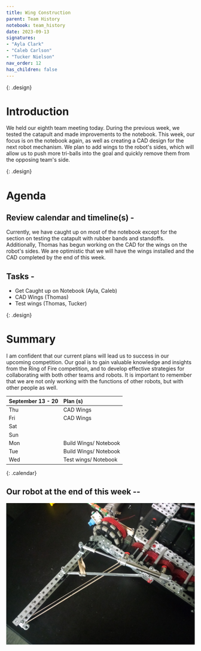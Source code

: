 ```yaml
---
title: Wing Construction
parent: Team History
notebook: team_history
date: 2023-09-13
signatures:
- "Ayla Clark"
- "Caleb Carlson"
- "Tucker Nielson"
nav_order: 12
has_children: false
---
```


{: .design}
# Introduction 

We held our eighth team meeting today. During the previous week, we tested the catapult and made improvements to the notebook. This week, our focus is on the notebook again, as well as creating a CAD design for the next robot mechanism. We plan to add wings to the robot's sides, which will allow us to push more tri-balls into the goal and quickly remove them from the opposing team's side.

{: .design}
# Agenda 

## Review calendar and timeline(s) -
Currently, we have caught up on most of the notebook except for the section on testing the catapult with rubber bands and standoffs. Additionally, Thomas has begun working on the CAD for the wings on the robot's sides. We are optimistic that we will have the wings installed and the CAD completed by the end of this week.

## Tasks -
* Get Caught up on Notebook 						    (Ayla, Caleb)
* CAD Wings				   (Thomas)
* Test wings        (Thomas, Tucker)



{: .design}
# Summary
I am confident that our current plans will lead us to success in our upcoming competition. Our goal is to gain valuable knowledge and insights from the Ring of Fire competition, and to develop effective strategies for collaborating with both other teams and robots. It is important to remember that we are not only working with the functions of other robots, but with other people as well.

| September 13 - 20  | Plan (s) |
|:---|:---|
| Thu | CAD Wings |
| Fri | CAD Wings|
| Sat | |
| Sun |  |
| Mon | Build Wings/ Notebook|
| Tue | Build Wings/ Notebook |
| Wed | Test wings/ Notebook |
{: .calendar}

## Our robot at the end of this week --

<img src="/assets/Team%20History/WingCon.jpg" alt="Our Robot this week">